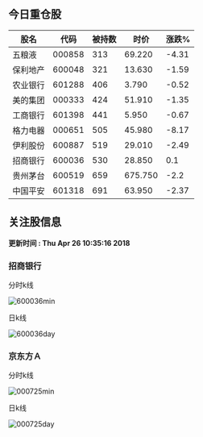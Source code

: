 
## 今日重仓股 

|股名|代码|被持数|时价|涨跌%|
|---|---|---|---|---|
|五粮液|000858|313|69.220|-4.31|
|保利地产|600048|321|13.630|-1.59|
|农业银行|601288|406|3.790|-0.52|
|美的集团|000333|424|51.910|-1.35|
|工商银行|601398|441|5.950|-0.67|
|格力电器|000651|505|45.980|-8.17|
|伊利股份|600887|519|29.010|-2.49|
|招商银行|600036|530|28.850|0.1|
|贵州茅台|600519|659|675.750|-2.2|
|中国平安|601318|691|63.950|-2.37|

## 关注股信息
**更新时间 : Thu Apr 26 10:35:16 2018**
### 招商银行 
分时k线

![600036min](http://image.sinajs.cn/newchart/min/n/sh600036.gif)

日k线

![600036day](http://image.sinajs.cn/newchart/daily/n/sh600036.gif)

### 京东方Ａ 
分时k线

![000725min](http://image.sinajs.cn/newchart/min/n/sz000725.gif)

日k线

![000725day](http://image.sinajs.cn/newchart/daily/n/sz000725.gif)
